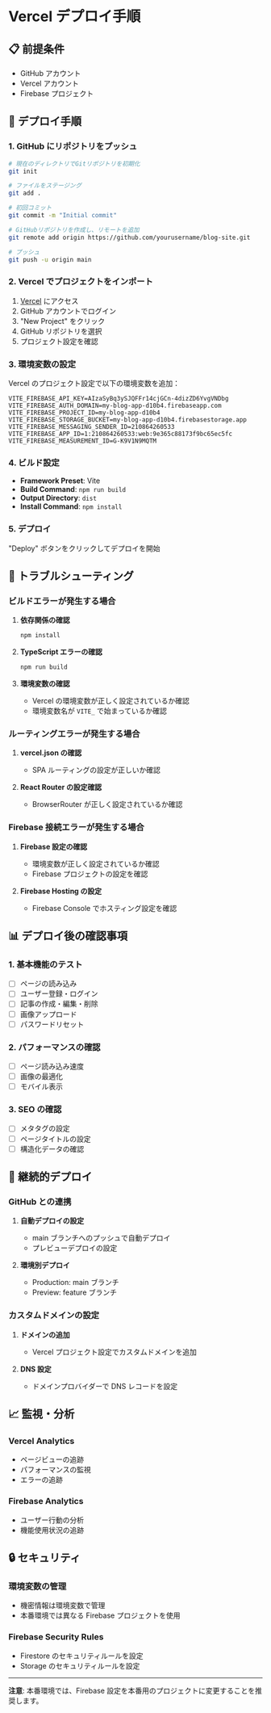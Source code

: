 # Vercel デプロイ手順

## 📋 前提条件

- GitHub アカウント
- Vercel アカウント
- Firebase プロジェクト

## 🚀 デプロイ手順

### 1. GitHub にリポジトリをプッシュ

```bash
# 現在のディレクトリでGitリポジトリを初期化
git init

# ファイルをステージング
git add .

# 初回コミット
git commit -m "Initial commit"

# GitHubリポジトリを作成し、リモートを追加
git remote add origin https://github.com/yourusername/blog-site.git

# プッシュ
git push -u origin main
```

### 2. Vercel でプロジェクトをインポート

1. [Vercel](https://vercel.com) にアクセス
2. GitHub アカウントでログイン
3. "New Project" をクリック
4. GitHub リポジトリを選択
5. プロジェクト設定を確認

### 3. 環境変数の設定

Vercel のプロジェクト設定で以下の環境変数を追加：

```
VITE_FIREBASE_API_KEY=AIzaSyBq3ySJQFFr14cjGCn-4dizZD6YvgVNDbg
VITE_FIREBASE_AUTH_DOMAIN=my-blog-app-d10b4.firebaseapp.com
VITE_FIREBASE_PROJECT_ID=my-blog-app-d10b4
VITE_FIREBASE_STORAGE_BUCKET=my-blog-app-d10b4.firebasestorage.app
VITE_FIREBASE_MESSAGING_SENDER_ID=210864260533
VITE_FIREBASE_APP_ID=1:210864260533:web:9e365c88173f9bc65ec5fc
VITE_FIREBASE_MEASUREMENT_ID=G-K9V1N9MQTM
```

### 4. ビルド設定

- **Framework Preset**: Vite
- **Build Command**: `npm run build`
- **Output Directory**: `dist`
- **Install Command**: `npm install`

### 5. デプロイ

"Deploy" ボタンをクリックしてデプロイを開始

## 🔧 トラブルシューティング

### ビルドエラーが発生する場合

1. **依存関係の確認**

   ```bash
   npm install
   ```

2. **TypeScript エラーの確認**

   ```bash
   npm run build
   ```

3. **環境変数の確認**
   - Vercel の環境変数が正しく設定されているか確認
   - 環境変数名が `VITE_` で始まっているか確認

### ルーティングエラーが発生する場合

1. **vercel.json の確認**

   - SPA ルーティングの設定が正しいか確認

2. **React Router の設定確認**
   - BrowserRouter が正しく設定されているか確認

### Firebase 接続エラーが発生する場合

1. **Firebase 設定の確認**

   - 環境変数が正しく設定されているか確認
   - Firebase プロジェクトの設定を確認

2. **Firebase Hosting の設定**
   - Firebase Console でホスティング設定を確認

## 📊 デプロイ後の確認事項

### 1. 基本機能のテスト

- [ ] ページの読み込み
- [ ] ユーザー登録・ログイン
- [ ] 記事の作成・編集・削除
- [ ] 画像アップロード
- [ ] パスワードリセット

### 2. パフォーマンスの確認

- [ ] ページ読み込み速度
- [ ] 画像の最適化
- [ ] モバイル表示

### 3. SEO の確認

- [ ] メタタグの設定
- [ ] ページタイトルの設定
- [ ] 構造化データの確認

## 🔄 継続的デプロイ

### GitHub との連携

1. **自動デプロイの設定**

   - main ブランチへのプッシュで自動デプロイ
   - プレビューデプロイの設定

2. **環境別デプロイ**
   - Production: main ブランチ
   - Preview: feature ブランチ

### カスタムドメインの設定

1. **ドメインの追加**

   - Vercel プロジェクト設定でカスタムドメインを追加

2. **DNS 設定**
   - ドメインプロバイダーで DNS レコードを設定

## 📈 監視・分析

### Vercel Analytics

- ページビューの追跡
- パフォーマンスの監視
- エラーの追跡

### Firebase Analytics

- ユーザー行動の分析
- 機能使用状況の追跡

## 🔒 セキュリティ

### 環境変数の管理

- 機密情報は環境変数で管理
- 本番環境では異なる Firebase プロジェクトを使用

### Firebase Security Rules

- Firestore のセキュリティルールを設定
- Storage のセキュリティルールを設定

---

**注意**: 本番環境では、Firebase 設定を本番用のプロジェクトに変更することを推奨します。
